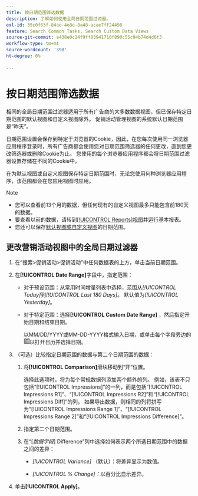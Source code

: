 ```yaml
---
title: 按日期范围筛选数据
description: 了解如何使用全局日期范围过滤器。
exl-id: 35c0f63f-84ae-4e8e-8a48-acae7ff24498
feature: Search Common Tasks, Search Custom Data Views
source-git-commit: a438e0c24f9ff83941710f890c55c94b74d4d0f3
workflow-type: tm+mt
source-wordcount: '398'
ht-degree: 0%

---
```


# 按日期范围筛选数据

<!-- The same in new UI and legacy CM views -->

相同的全局日期范围过滤器适用于所有广告商的大多数数据视图，但已保存特定日期范围的默认视图和自定义视图除外。 促销活动管理视图的系统默认日期范围是“昨天”。

日期范围设置会保存到特定于浏览器的Cookie，因此，在您每次使用同一浏览器应用程序登录时，所有广告商都会使用您对日期范围筛选器的任何更改，直到您更改筛选器或删除Cookie为止。 您使用的每个浏览器应用程序都会将日期范围过滤器设置存储在不同的Cookie中。

在为默认视图或自定义视图保存特定日期范围时，无论您使用何种浏览器应用程序，该范围都会在您应用视图时应用。

>[!NOTE]
>
>* 您可以查看前13个月的数据，但任何现有的自定义视图最多只能包含前180天的数据。
>* 要查看以前的数据，请转到[[!UICONTROL Reports]视图](/help/search-social-commerce/reports/management/basic-advanced/basic-advanced-report-about.md)并运行基本报表。
>* 您还可以保存[默认视图或自定义视图](/help/search-social-commerce/common-tasks/data-views/custom-default-views-manage.md)的日期范围。

## 更改营销活动视图中的全局日期过滤器

1. 在“搜索\>促销活动\>促销活动”中任何数据表的上方，单击当前日期范围。

1. 在&#x200B;**[!UICONTROL Date Range]**&#x200B;字段中，指定范围：

   * 对于预设范围：从常用时间增量列表中选择，范围从&#x200B;*[!UICONTROL Today]*&#x200B;到&#x200B;*[!UICONTROL Last 180 Days]*。 默认值为&#x200B;*[!UICONTROL Yesterday]*。

   * 对于特定范围：选择&#x200B;**[!UICONTROL Custom Date Range]** ，然后指定开始日期和结束日期。

     以MM/DD/YYYY或MM-DD-YYYY格式输入日期，或单击每个字段旁边的![日历图标](/help/search-social-commerce/assets/calendar.png "日历图标")以打开日历并选择日期。

1. （可选）比较指定日期范围的数据与第二个日期范围的数据：

   1. 将&#x200B;**[!UICONTROL Comparison]**&#x200B;滑块移动到“开”位置。

      选择此选项时，将为每个常规数据列添加两个额外的列。 例如，该表不只包括“[!UICONTROL Impressions]”的一列，而是包括“[!UICONTROL Impressions R1]”、“[!UICONTROL Impressions R2]”和“[!UICONTROL Impressions Diff]”的列。  如果导出数据，则相同的列将拼写为“[!UICONTROL Impressions Range 1]”、“[!UICONTROL Impressions Range 2]”和“[!UICONTROL Impressions Difference]”。

   1. 指定第二个日期范围。

   1. 在“\[_数据字段_\] Difference”列中选择如何表示两个所选日期范围中的数据之间的差异：

      * *[!UICONTROL Variance]* （默认）：将差异显示为数值。

      * *[!UICONTROL % Change]：*&#x200B;以百分比显示差异。

1. 单击&#x200B;**[!UICONTROL Apply]**。
